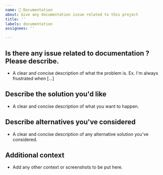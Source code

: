 ```yaml
---
name: 📗 Documentation
about: Give any documentation issue related to this project
title: ''
labels: documentation
assignees: ''

---
```


**Is there any issue related to documentation ? Please describe.**
----
- A clear and concise description of what the problem is. Ex. I'm always frustrated when [...]

**Describe the solution you'd like**
----
- A clear and concise description of what you want to happen.

**Describe alternatives you've considered**
----
- A clear and concise description of any alternative solution you've considered.

**Additional context**
----
- Add any other context or screenshots to be put here.